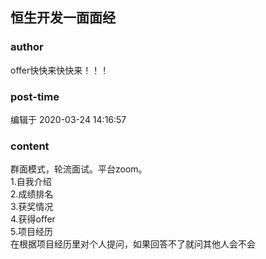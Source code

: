 ## 恒生开发一面面经
### author 
offer快快来快快来！！！
### post-time 

编辑于  2020-03-24 14:16:57
### content 
<div class="post-topic-des nc-post-content">
 群面模式，轮流面试。平台zoom。
 <br/>
 1.自我介绍
 <br/>
 2.成绩排名
 <br/>
 3.获奖情况
 <br/>
 4.获得offer
 <br/>
 5.项目经历
 <br/>
 在根据项目经历里对个人提问，如果回答不了就问其他人会不会
</div>
